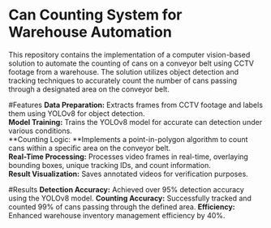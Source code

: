 # Can Counting System for Warehouse Automation
This repository contains the implementation of a computer vision-based solution to automate the counting of cans on a conveyor belt using CCTV footage from a warehouse. The solution utilizes object detection and tracking techniques to accurately count the number of cans passing through a designated area on the conveyor belt.

#Features
**Data Preparation:** Extracts frames from CCTV footage and labels them using YOLOv8 for object detection.  
**Model Training:** Trains the YOLOv8 model for accurate can detection under various conditions.  
**Counting Logic: **Implements a point-in-polygon algorithm to count cans within a specific area on the conveyor belt.  
**Real-Time Processing:** Processes video frames in real-time, overlaying bounding boxes, unique tracking IDs, and count information.  
**Result Visualization:** Saves annotated videos for verification purposes.

#Results
**Detection Accuracy:** Achieved over 95% detection accuracy using the YOLOv8 model.
**Counting Accuracy:** Successfully tracked and counted 99% of cans passing through the defined area.
**Efficiency:** Enhanced warehouse inventory management efficiency by 40%.
